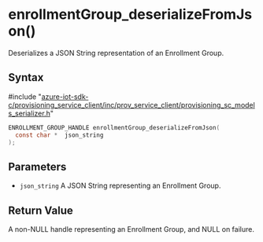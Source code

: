 # enrollmentGroup_deserializeFromJson()

Deserializes a JSON String representation of an Enrollment Group.

## Syntax

\#include "[azure-iot-sdk-c/provisioning_service_client/inc/prov_service_client/provisioning_sc_models_serializer.h](../provisioning-sc-models-serializer-h.md)"  
```C
ENROLLMENT_GROUP_HANDLE enrollmentGroup_deserializeFromJson(
  const char *  json_string
);
```

## Parameters
* `json_string` A JSON String representing an Enrollment Group.

## Return Value
A non-NULL handle representing an Enrollment Group, and NULL on failure.

